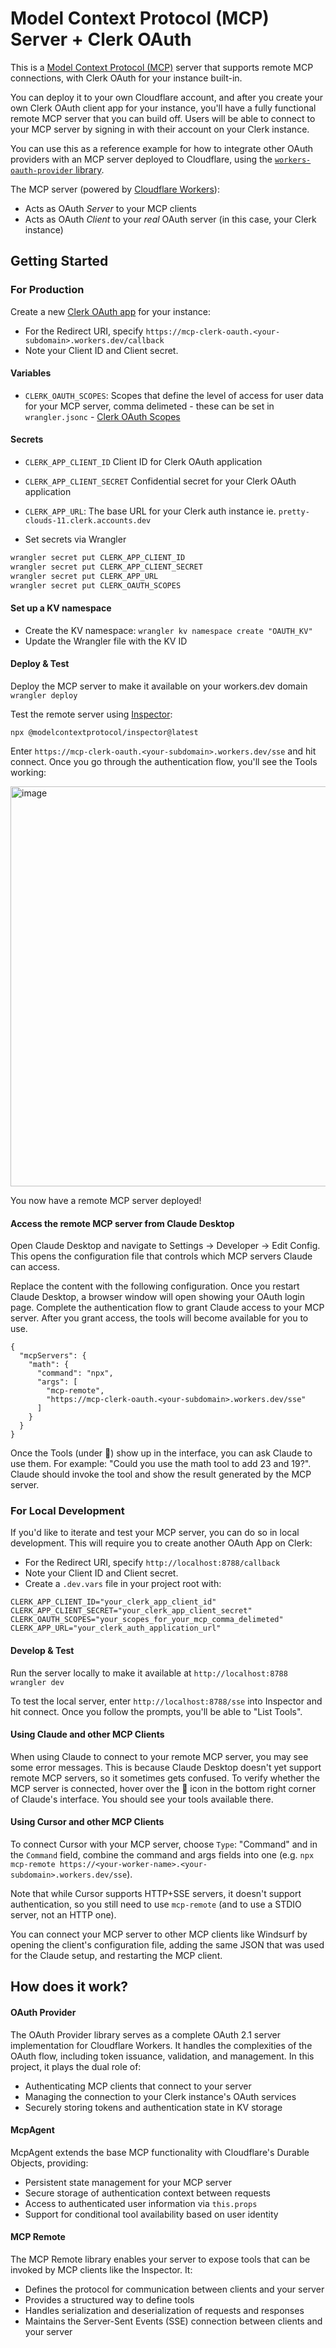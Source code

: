 # Model Context Protocol (MCP) Server + Clerk OAuth

This is a [Model Context Protocol (MCP)](https://modelcontextprotocol.io/introduction) server that supports remote MCP connections, with Clerk OAuth for your instance built-in.

You can deploy it to your own Cloudflare account, and after you create your own Clerk OAuth client app for your instance, you'll have a fully functional remote MCP server that you can build off. Users will be able to connect to your MCP server by signing in with their account on your Clerk instance.

You can use this as a reference example for how to integrate other OAuth providers with an MCP server deployed to Cloudflare, using the [`workers-oauth-provider` library](https://github.com/cloudflare/workers-oauth-provider).

The MCP server (powered by [Cloudflare Workers](https://developers.cloudflare.com/workers/)): 

* Acts as OAuth _Server_ to your MCP clients
* Acts as OAuth _Client_ to your _real_ OAuth server (in this case, your Clerk instance)

## Getting Started

### For Production
Create a new [Clerk OAuth app](https://docs.github.com/en/apps/oauth-apps/building-oauth-apps/creating-an-oauth-app) for your instance: 
- For the Redirect URI, specify `https://mcp-clerk-oauth.<your-subdomain>.workers.dev/callback`
- Note your Client ID and Client secret. 

#### Variables
- `CLERK_OAUTH_SCOPES`: Scopes that define the level of access for user data for your MCP server, comma delimeted - these can be set in `wrangler.jsonc` - [Clerk OAuth Scopes](https://clerk.com/docs/advanced-usage/clerk-idp#scopes)

#### Secrets
- `CLERK_APP_CLIENT_ID` Client ID for Clerk OAuth application
- `CLERK_APP_CLIENT_SECRET` Confidential secret for your Clerk OAuth application
- `CLERK_APP_URL`: The base URL for your Clerk auth instance ie. `pretty-clouds-11.clerk.accounts.dev`


- Set secrets via Wrangler
```bash
wrangler secret put CLERK_APP_CLIENT_ID
wrangler secret put CLERK_APP_CLIENT_SECRET
wrangler secret put CLERK_APP_URL
wrangler secret put CLERK_OAUTH_SCOPES
```

#### Set up a KV namespace
- Create the KV namespace: 
`wrangler kv namespace create "OAUTH_KV"`
- Update the Wrangler file with the KV ID

#### Deploy & Test
Deploy the MCP server to make it available on your workers.dev domain 
` wrangler deploy`

Test the remote server using [Inspector](https://modelcontextprotocol.io/docs/tools/inspector): 

```
npx @modelcontextprotocol/inspector@latest
```
Enter `https://mcp-clerk-oauth.<your-subdomain>.workers.dev/sse` and hit connect. Once you go through the authentication flow, you'll see the Tools working: 

<img width="640" alt="image" src="https://github.com/user-attachments/assets/7973f392-0a9d-4712-b679-6dd23f824287" />

You now have a remote MCP server deployed! 

#### Access the remote MCP server from Claude Desktop

Open Claude Desktop and navigate to Settings -> Developer -> Edit Config. This opens the configuration file that controls which MCP servers Claude can access.

Replace the content with the following configuration. Once you restart Claude Desktop, a browser window will open showing your OAuth login page. Complete the authentication flow to grant Claude access to your MCP server. After you grant access, the tools will become available for you to use. 

```
{
  "mcpServers": {
    "math": {
      "command": "npx",
      "args": [
        "mcp-remote",
        "https://mcp-clerk-oauth.<your-subdomain>.workers.dev/sse"
      ]
    }
  }
}
```

Once the Tools (under 🔨) show up in the interface, you can ask Claude to use them. For example: "Could you use the math tool to add 23 and 19?". Claude should invoke the tool and show the result generated by the MCP server.

### For Local Development
If you'd like to iterate and test your MCP server, you can do so in local development. This will require you to create another OAuth App on Clerk: 
- For the Redirect URI, specify `http://localhost:8788/callback`
- Note your Client ID and Client secret. 
- Create a `.dev.vars` file in your project root with: 
```
CLERK_APP_CLIENT_ID="your_clerk_app_client_id"
CLERK_APP_CLIENT_SECRET="your_clerk_app_client_secret"
CLERK_OAUTH_SCOPES="your_scopes_for_your_mcp_comma_delimeted"
CLERK_APP_URL="your_clerk_auth_application_url"
```

#### Develop & Test
Run the server locally to make it available at `http://localhost:8788`
`wrangler dev`

To test the local server, enter `http://localhost:8788/sse` into Inspector and hit connect. Once you follow the prompts, you'll be able to "List Tools". 

#### Using Claude and other MCP Clients

When using Claude to connect to your remote MCP server, you may see some error messages. This is because Claude Desktop doesn't yet support remote MCP servers, so it sometimes gets confused. To verify whether the MCP server is connected, hover over the 🔨 icon in the bottom right corner of Claude's interface. You should see your tools available there.

#### Using Cursor and other MCP Clients

To connect Cursor with your MCP server, choose `Type`: "Command" and in the `Command` field, combine the command and args fields into one (e.g. `npx mcp-remote https://<your-worker-name>.<your-subdomain>.workers.dev/sse`).

Note that while Cursor supports HTTP+SSE servers, it doesn't support authentication, so you still need to use `mcp-remote` (and to use a STDIO server, not an HTTP one).

You can connect your MCP server to other MCP clients like Windsurf by opening the client's configuration file, adding the same JSON that was used for the Claude setup, and restarting the MCP client.

## How does it work? 

#### OAuth Provider
The OAuth Provider library serves as a complete OAuth 2.1 server implementation for Cloudflare Workers. It handles the complexities of the OAuth flow, including token issuance, validation, and management. In this project, it plays the dual role of:

- Authenticating MCP clients that connect to your server
- Managing the connection to your Clerk instance's OAuth services
- Securely storing tokens and authentication state in KV storage

#### McpAgent
McpAgent extends the base MCP functionality with Cloudflare's Durable Objects, providing:
- Persistent state management for your MCP server
- Secure storage of authentication context between requests
- Access to authenticated user information via `this.props`
- Support for conditional tool availability based on user identity

#### MCP Remote
The MCP Remote library enables your server to expose tools that can be invoked by MCP clients like the Inspector. It:
- Defines the protocol for communication between clients and your server
- Provides a structured way to define tools
- Handles serialization and deserialization of requests and responses
- Maintains the Server-Sent Events (SSE) connection between clients and your server